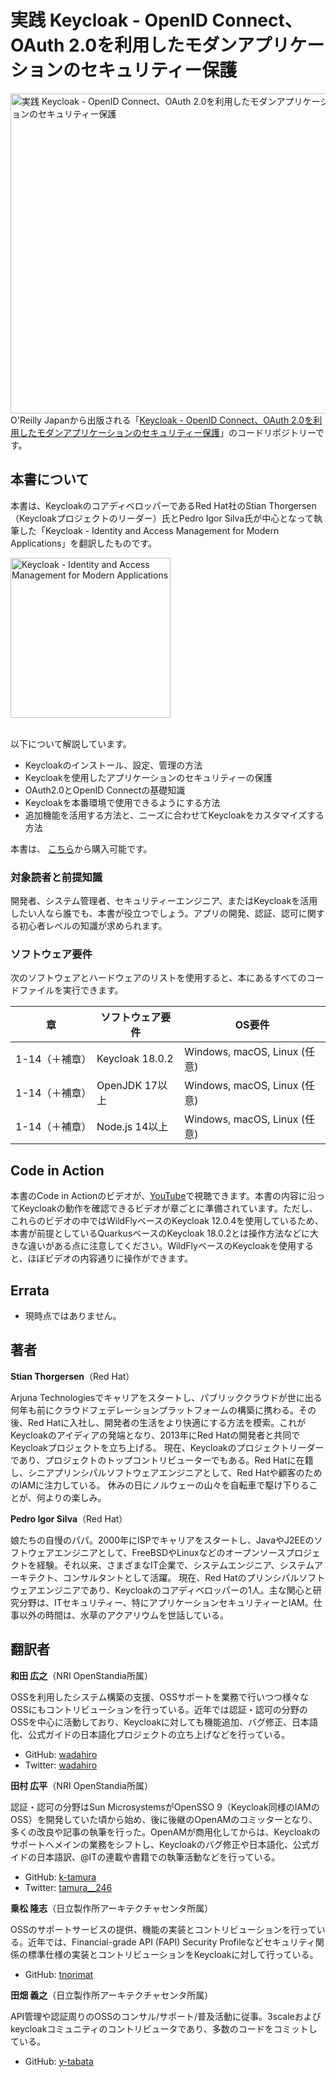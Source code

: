 # 実践 Keycloak - OpenID Connect、OAuth 2.0を利用したモダンアプリケーションのセキュリティー保護

<a href="https://www.amazon.co.jp/dp/4814400098"><img src="https://images-na.ssl-images-amazon.com/images/I/81omwIVptSL.jpg" alt="実践 Keycloak - OpenID Connect、OAuth 2.0を利用したモダンアプリケーションのセキュリティー保護" height="512px" align="left"></a>O'Reilly Japanから出版される「[Keycloak - OpenID Connect、OAuth 2.0を利用したモダンアプリケーションのセキュリティー保護](https://www.amazon.co.jp/dp/4814400098)」のコードリポジトリーです。

## 本書について

本書は、KeycloakのコアディベロッパーであるRed Hat社のStian Thorgersen（Keycloakプロジェクトのリーダー）氏とPedro Igor Silva氏が中心となって執筆した「Keycloak - Identity and Access Management for Modern Applications」を翻訳したものです。

<a href="https://www.packtpub.com/product/keycloak-identity-and-access-management-for-modern-applications/9781800562493?utm_source=github&utm_medium=repository&utm_campaign=9781800562493"><img src="https://static.packt-cdn.com/products/9781800562493/cover/smaller" alt="Keycloak - Identity and Access Management for Modern Applications" height="256px"></a>

<br/>以下について解説しています。

* Keycloakのインストール、設定、管理の方法
* Keycloakを使用したアプリケーションのセキュリティーの保護
* OAuth2.0とOpenID Connectの基礎知識
* Keycloakを本番環境で使用できるようにする方法
* 追加機能を活用する方法と、ニーズに合わせてKeycloakをカスタマイズする方法

本書は、 [こちら](https://www.amazon.co.jp/dp/4814400098)から購入可能です。

### 対象読者と前提知識

開発者、システム管理者、セキュリティーエンジニア、またはKeycloakを活用したい人なら誰でも、本書が役立つでしょう。アプリの開発、認証、認可に関する初心者レベルの知識が求められます。

### ソフトウェア要件

次のソフトウェアとハードウェアのリストを使用すると、本にあるすべてのコードファイルを実行できます。

| 章  | ソフトウェア要件                  | OS要件                      |
| -------- | ------------------------------------| -----------------------------------|
| 1-14（＋補章）       | Keycloak 18.0.2                  | Windows, macOS, Linux (任意) |
| 1-14（＋補章）       | OpenJDK 17以上                       | Windows, macOS, Linux (任意) |
| 1-14（＋補章）       | Node.js 14以上                       | Windows, macOS, Linux (任意) |

## Code in Action

本書のCode in Actionのビデオが、[YouTube](https://www.youtube.com/playlist?list=PLeLcvrwLe187DykEKXg-9Urd1Z6MQT61d)で視聴できます。本書の内容に沿ってKeycloakの動作を確認できるビデオが章ごとに準備されています。ただし、これらのビデオの中ではWildFlyベースのKeycloak 12.0.4を使用しているため、本書が前提としているQuarkusベースのKeycloak 18.0.2とは操作方法などに大きな違いがある点に注意してください。WildFlyベースのKeycloakを使用すると、ほぼビデオの内容通りに操作ができます。

## Errata

* 現時点ではありません。

## 著者
**Stian Thorgersen**（Red Hat）

Arjuna Technologiesでキャリアをスタートし、パブリッククラウドが世に出る何年も前にクラウドフェデレーションプラットフォームの構築に携わる。その後、Red Hatに入社し、開発者の生活をより快適にする方法を模索。これがKeycloakのアイディアの発端となり、2013年にRed Hatの開発者と共同でKeycloakプロジェクトを立ち上げる。
現在、Keycloakのプロジェクトリーダーであり、プロジェクトのトップコントリビューターでもある。Red Hatに在籍し、シニアプリンシパルソフトウェアエンジニアとして、Red Hatや顧客のためのIAMに注力している。
休みの日にノルウェーの山々を自転車で駆け下りることが、何よりの楽しみ。

**Pedro Igor Silva**（Red Hat）

娘たちの自慢のパパ。2000年にISPでキャリアをスタートし、JavaやJ2EEのソフトウェアエンジニアとして、FreeBSDやLinuxなどのオープンソースプロジェクトを経験。それ以来、さまざまなIT企業で、システムエンジニア、システムアーキテクト、コンサルタントとして活躍。
現在、Red Hatのプリンシパルソフトウェアエンジニアであり、Keycloakのコアディベロッパーの1人。主な関心と研究分野は、ITセキュリティー、特にアプリケーションセキュリティーとIAM。仕事以外の時間は、水草のアクアリウムを世話している。

## 翻訳者

**和田 広之**（NRI OpenStandia所属）

OSSを利用したシステム構築の支援、OSSサポートを業務で行いつつ様々なOSSにもコントリビューションを行っている。近年では認証・認可の分野のOSSを中心に活動しており、Keycloakに対しても機能追加、バグ修正、日本語化、公式ガイドの日本語化プロジェクトの立ち上げなどを行っている。
 - GitHub: [wadahiro](https://github.com/wadahiro)
 - Twitter: [wadahiro](https://twitter.com/wadahiro)

**田村 広平**（NRI OpenStandia所属）

認証・認可の分野はSun MicrosystemsがOpenSSO 9（Keycloak同様のIAMのOSS）を開発していた頃から始め、後に後継のOpenAMのコミッターとなり、多くの改良や記事の執筆を行った。OpenAMが商用化してからは、Keycloakのサポートへメインの業務をシフトし、Keycloakのバグ修正や日本語化、公式ガイドの日本語訳、@ITの連載や書籍での執筆活動などを行っている。
 - GitHub: [k-tamura](https://github.com/k-tamura)
 - Twitter: [tamura__246](https://twitter.com/tamura__246)

**乗松 隆志**（日立製作所アーキテクチャセンタ所属）

OSSのサポートサービスの提供、機能の実装とコントリビューションを行っている。近年では、Financial-grade API (FAPI) Security Profileなどセキュリティ関係の標準仕様の実装とコントリビューションをKeycloakに対して行っている。
 - GitHub: [tnorimat](https://github.com/tnorimat)

**田畑 義之**（日立製作所アーキテクチャセンタ所属）

API管理や認証周りのOSSのコンサル/サポート/普及活動に従事。3scaleおよびkeycloakコミュニティのコントリビュータであり、多数のコードをコミットしている。
 - GitHub: [y-tabata](https://github.com/y-tabata)
